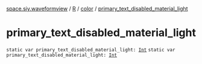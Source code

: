 [space.siy.waveformview](../../index.md) / [R](../index.md) / [color](index.md) / [primary_text_disabled_material_light](./primary_text_disabled_material_light.md)

# primary_text_disabled_material_light

`static var primary_text_disabled_material_light: `[`Int`](https://kotlinlang.org/api/latest/jvm/stdlib/kotlin/-int/index.html)
`static var primary_text_disabled_material_light: `[`Int`](https://kotlinlang.org/api/latest/jvm/stdlib/kotlin/-int/index.html)